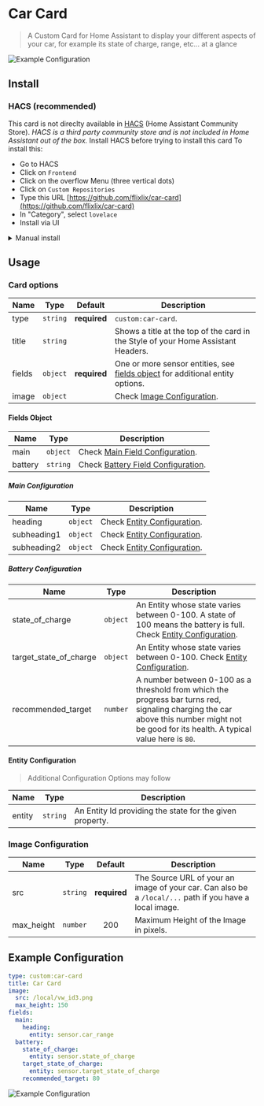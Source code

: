 
# Car Card

> A Custom Card for Home Assistant to display your different aspects of your car, for example its state of charge, range, etc... at a glance

![Example Configuration](https://user-images.githubusercontent.com/61006057/234698226-0b408ec3-d7e9-4d19-820c-7f47d222702d.png)

## Install

### HACS (recommended)

This card is not direclty available in  [HACS](https://hacs.xyz/)  (Home Assistant Community Store).  _HACS is a third party community store and is not included in Home Assistant out of the box._ Install HACS before trying to install this card To install this:

-   Go to HACS
-   Click on  `Frontend`
-   Click on the overflow Menu (three vertical dots)
-   Click on  `Custom Repositories`
-   Type this URL  [https://github.com/flixlix/car-card](https://github.com/flixlix/car-card)
-   In "Category", select  `lovelace`
-   Install via UI


<details>
<summary>Manual install</summary>

1. Download and copy `car-card.js` from the [latest release](https://github.com/flixlix/car-card/releases/latest) into your `config/www` directory.

2. Add the resource reference as decribed below.

#### Add resource reference

If you configure Dashboards via YAML, add a reference to `car-card.js` inside your `configuration.yaml`:

```yaml
resources:
  - url: /local/car-card.js
    type: module
```

Else, if you prefer the graphical editor, use the menu to add the resource:

1. Make sure, advanced mode is enabled in your user profile (click on your user name to get there)
2. Navigate to Settings -> Dashboards
3. Click three dot icon
4. Select Resources
5. Hit (+ ADD RESOURCE) icon
6. Enter URL `/local/car-card.js` and select type "JavaScript Module". 
   (Use `/hacsfiles/car-card/car-card.js` and select "JavaScript Module" for HACS install if HACS didn't do it already)

</details>

## Usage

### Card options

| Name                | Type      |   Default    | Description                                                                                                                                                                  |
|---------------------| --------- |:------------:|------------------------------------------------------------------------------------------------------------------------------------------------------------------------------|
| type                | `string`  | **required** | `custom:car-card`.                                                                                                                                               |
| title               | `string`  |              | Shows a title at the top of the card in the Style of your Home Assistant Headers. |
| fields            | `object`  | **required** | One or more sensor entities, see [fields object](#fields-object) for additional entity options. |
| image | `object` | | Check [Image Configuration](#image-configuration). |

#### Fields Object

| Name                | Type      | Description                                                                                                                                                                  |
|---------------------| --------- | ------------------------------------------------------------------------------------------------------------------------------------------------------------------------------ |
| main | `object`  | Check [Main Field Configuration](#main-field-configuration). | 
| battery | `string`  | Check [Battery Field Configuration](#battery-field-configuration). |

##### Main Configuration

| Name                | Type      | Description                                                                                                                                                                  |
|---------------------| --------- | ------------------------------------------------------------------------------------------------------------------------------------------------------------------------------ |
| heading | `object`  | Check [Entity Configuration](#entity-configuration). | 
| subheading1 | `object`  | Check [Entity Configuration](#entity-configuration). |
| subheading2 | `object`  | Check [Entity Configuration](#entity-configuration). |

##### Battery Configuration

| Name                | Type      | Description                                                                                                                                                                  |
|---------------------| --------- | ------------------------------------------------------------------------------------------------------------------------------------------------------------------------------ |
| state_of_charge | `object`  | An Entity whose state varies between 0-100. A state of 100 means the battery is full. Check [Entity Configuration](#entity-configuration). | 
| target_state_of_charge | `object`  | An Entity whose state varies between 0-100. Check [Entity Configuration](#entity-configuration). |
| recommended_target | `number`  | A number between 0-100 as a threshold from which the progress bar turns red, signaling charging the car above this number might not be good for its health. A typical value here is `80`. |

#### Entity Configuration

> Additional Configuration Options may follow

| Name                | Type      | Description                                                                                                                                                                  |
|---------------------| --------- | ------------------------------------------------------------------------------------------------------------------------------------------------------------------------------ |
| entity | `string`  | An Entity Id providing the state for the given property. |

### Image Configuration

| Name                | Type      |   Default    | Description                                                                                                                                                                  |
|---------------------| --------- |:------------:|------------------------------------------------------------------------------------------------------------------------------------------------------------------------------|
| src                | `string`  | **required** | The Source URL of your an image of your car. Can also be a `/local/...` path if you have a local image.                                                                                                                                               |
| max_height               | `number`  | 200 | Maximum Height of the Image in pixels. |

## Example Configuration

```yaml
type: custom:car-card
title: Car Card
image:
  src: /local/vw_id3.png
  max_height: 150
fields:
  main:
    heading:
      entity: sensor.car_range
  battery:
    state_of_charge:
      entity: sensor.state_of_charge
    target_state_of_charge:
      entity: sensor.target_state_of_charge
    recommended_target: 80
```


![Example Configuration](https://user-images.githubusercontent.com/61006057/234698226-0b408ec3-d7e9-4d19-820c-7f47d222702d.png)
